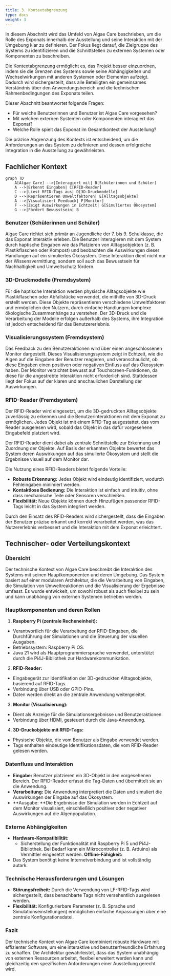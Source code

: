 ```yaml
---
title: 3. Kontextabgrenzung
type: docs
weight: 3
---
```

In diesem Abschnitt wird das Umfeld von Algae Care beschrieben, um die Rolle des Exponats innerhalb der Ausstellung und seine Interaktion mit der Umgebung klar zu definieren. Der Fokus liegt darauf, die Zielgruppe des Systems zu identifizieren und die Schnittstellen zu externen Systemen oder Komponenten zu beschreiben.

Die Kontextabgrenzung ermöglicht es, das Projekt besser einzuordnen, indem sie die Grenzen des Systems sowie seine Abhängigkeiten und Wechselwirkungen mit anderen Systemen oder Elementen aufzeigt. Dadurch wird sichergestellt, dass alle Beteiligten ein gemeinsames Verständnis über den Anwendungsbereich und die technischen Rahmenbedingungen des Exponats teilen.

Dieser Abschnitt beantwortet folgende Fragen:
- Für welche Benutzerinnen und Benutzer ist Algae Care vorgesehen?
- Mit welchen externen Systemen oder Komponenten interagiert das Exponat?
- Welche Rolle spielt das Exponat im Gesamtkontext der Ausstellung?

Die präzise Abgrenzung des Kontexts ist entscheidend, um die Anforderungen an das System zu definieren und dessen erfolgreiche Integration in die Ausstellung zu gewährleisten.

## Fachlicher Kontext

```mermaid
graph TD
    A[Algae Care] -->|Interagiert mit| B[Schülerinnen und Schüler]
    A -->|Erkennt Eingaben| C[RFID-Reader]
    C -->|Liest RFID-Tags aus| D[3D-Druckmodelle]
    D -->|Repräsentieren Umweltfaktoren| E[Alltagsobjekte]
    A -->|Visualisiert Feedback| F[Monitor]
    F -->|Zeigt Auswirkungen in Echtzeit| G[Simuliertes Ökosystem]
    G -->|Fördert Bewusstsein| B
```

### Benutzer (Schülerinnen und Schüler)

Algae Care richtet sich primär an Jugendliche der 7. bis 9. Schulklasse, die das Exponat interaktiv erleben. Die Benutzer interagieren mit dem System durch haptische Eingaben wie das Platzieren von Alltagsobjekten (z. B. Plastikflaschen oder Kompost) und beobachten die Auswirkungen dieser Handlungen auf ein simuliertes Ökosystem. Diese Interaktion dient nicht nur der Wissensvermittlung, sondern soll auch das Bewusstsein für Nachhaltigkeit und Umweltschutz fördern.

### 3D-Druckmodelle (Fremdsystem)

Für die haptische Interaktion werden physische Alltagsobjekte wie Plastikflaschen oder Abfallstücke verwendet, die mithilfe von 3D-Druck erstellt werden. Diese Objekte repräsentieren verschiedene Umweltfaktoren und ermöglichen den Nutzern, durch einfache Handlungen komplexe ökologische Zusammenhänge zu verstehen. Der 3D-Druck und die Verarbeitung der Modelle erfolgen außerhalb des Systems, ihre Integration ist jedoch entscheidend für das Benutzererlebnis.

### Visualisierungssystem (Fremdsystem)

Das Feedback zu den Benutzeraktionen wird über einen angeschlossenen Monitor dargestellt. Dieses Visualisierungssystem zeigt in Echtzeit, wie die Algen auf die Eingaben der Benutzer reagieren, und veranschaulicht, ob diese Eingaben einen positiven oder negativen Einfluss auf das Ökosystem haben. Der Monitor verzichtet bewusst auf Touchscreen-Funktionen, da diese für die angestrebte Interaktion nicht erforderlich sind. Stattdessen liegt der Fokus auf der klaren und anschaulichen Darstellung der Auswirkungen.

### RFID-Reader (Fremdsystem)

Der RFID-Reader wird eingesetzt, um die 3D-gedruckten Alltagsobjekte zuverlässig zu erkennen und die Benutzerinteraktionen mit dem Exponat zu ermöglichen. Jedes Objekt ist mit einem RFID-Tag ausgestattet, das vom Reader ausgelesen wird, sobald das Objekt in das dafür vorgesehene Eingabefeld platziert wird.

Der RFID-Reader dient dabei als zentrale Schnittstelle zur Erkennung und Zuordnung der Objekte. Auf Basis der erkannten Objekte bewertet das System deren Auswirkungen auf das simulierte Ökosystem und stellt die Ergebnisse visuell auf dem Monitor dar.

Die Nutzung eines RFID-Readers bietet folgende Vorteile:
- **Robuste Erkennung:** Jedes Objekt wird eindeutig identifiziert, wodurch Fehleingaben minimiert werden.
- **Kontaktlose Bedienung:** Die Interaktion ist einfach und intuitiv, ohne dass mechanische Teile oder Sensoren verschleißen.
- **Flexibilität:** Neue Objekte können durch Hinzufügen passender RFID-Tags leicht in das System integriert werden.

Durch den Einsatz des RFID-Readers wird sichergestellt, dass die Eingaben der Benutzer präzise erkannt und korrekt verarbeitet werden, was das Nutzererlebnis verbessert und die Interaktion mit dem Exponat erleichtert.

## Technischer- oder Verteilungskontext

### Übersicht

Der technische Kontext von Algae Care beschreibt die Interaktion des Systems mit seinen Hauptkomponenten und deren Umgebung. Das System basiert auf einer modularen Architektur, die die Verarbeitung von Eingaben, die Simulation von Umweltreaktionen und die Visualisierung der Ergebnisse umfasst. Es wurde entwickelt, um sowohl robust als auch flexibel zu sein und kann unabhängig von externen Systemen betrieben werden.

### Hauptkomponenten und deren Rollen
1. **Raspberry Pi (zentrale Recheneinheit):**
- Verantwortlich für die Verarbeitung der RFID-Eingaben, die Durchführung der Simulationen und die Steuerung der visuellen Ausgaben.
- Betriebssystem: Raspberry Pi OS.
- Java 21 wird als Hauptprogrammiersprache verwendet, unterstützt durch die Pi4J-Bibliothek zur Hardwarekommunikation.
2. **RFID-Reader:**
- Eingabegerät zur Identifikation der 3D-gedruckten Alltagsobjekte, basierend auf RFID-Tags.
- Verbindung über USB oder GPIO-Pins.
- Daten werden direkt an die zentrale Anwendung weitergeleitet.
3. **Monitor (Visualisierung):**
- Dient als Anzeige für die Simulationsergebnisse und Benutzeraktionen.
- Verbindung über HDMI, gesteuert durch die Java-Anwendung.
4. **3D-Druckobjekte mit RFID-Tags:**
- Physische Objekte, die vom Benutzer als Eingabe verwendet werden.
- Tags enthalten eindeutige Identifikationsdaten, die vom RFID-Reader gelesen werden.

### Datenfluss und Interaktion
- **Eingabe:** Benutzer platzieren ein 3D-Objekt in den vorgesehenen Bereich. Der RFID-Reader erfasst die Tag-Daten und übermittelt sie an die Anwendung.
- **Verarbeitung:** Die Anwendung interpretiert die Daten und simuliert die Auswirkungen der Eingabe auf das Ökosystem.
- **Ausgabe: **Die Ergebnisse der Simulation werden in Echtzeit auf dem Monitor visualisiert, einschließlich positiver oder negativer Auswirkungen auf die Algenpopulation.

### Externe Abhängigkeiten
- **Hardware-Kompatibilität:**
    - Sicherstellung der Funktionalität mit Raspberry Pi 5 und Pi4J-Bibliothek. Bei Bedarf kann ein Mikrocontroller (z. B. Arduino) als Vermittler eingesetzt werden.
      **Offline-Fähigkeit:**
- Das System benötigt keine Internetverbindung und ist vollständig autark.

### Technische Herausforderungen und Lösungen
- **Störungsfreiheit:** Durch die Verwendung von LF-RFID-Tags wird sichergestellt, dass benachbarte Tags nicht versehentlich ausgelesen werden.
- **Flexibilität:** Konfigurierbare Parameter (z. B. Sprache und Simulationseinstellungen) ermöglichen einfache Anpassungen über eine zentrale Konfigurationsdatei.

### Fazit

Der technische Kontext von Algae Care kombiniert robuste Hardware mit effizienter Software, um eine interaktive und benutzerfreundliche Erfahrung zu schaffen. Die Architektur gewährleistet, dass das System unabhängig von externen Ressourcen arbeitet, flexibel erweitert werden kann und gleichzeitig den spezifischen Anforderungen einer Ausstellung gerecht wird.